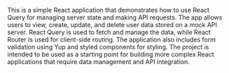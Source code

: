 This is a simple React application that demonstrates how to use React Query for managing server state and making API requests. The app allows users to view, create, update, and delete user data stored on a mock API server. React Query is used to fetch and manage the data, while React Router is used for client-side routing. The application also includes form validation using Yup and styled components for styling. The project is intended to be used as a starting point for building more complex React applications that require data management and API integration.